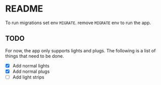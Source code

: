 # README

To run migrations set env `MIGRATE`.
remove `MIGRATE` env to run the app.

## TODO

For now, the app only supports lights and plugs. The following is a list of things that need to be done.

- [x] Add normal lights
- [x] Add normal plugs
- [ ] Add light strips
